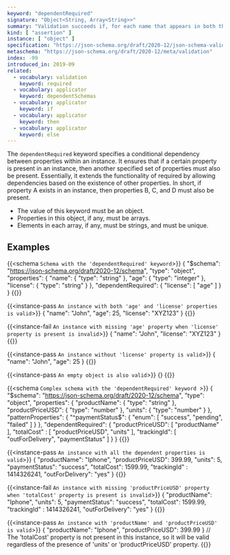 ```yaml
---
keyword: "dependentRequired"
signature: "Object<String, Array<String>>"
summary: "Validation succeeds if, for each name that appears in both the instance and as a name within this keyword's value, every item in the corresponding array is also the name of a property in the instance."
kind: [ "assertion" ]
instance: [ "object" ]
specification: "https://json-schema.org/draft/2020-12/json-schema-validation.html#section-6.5.4"
metaschema: "https://json-schema.org/draft/2020-12/meta/validation"
index: -99
introduced_in: 2019-09
related:
  - vocabulary: validation
    keyword: required
  - vocabulary: applicator
    keyword: dependentSchemas
  - vocabulary: applicator
    keyword: if
  - vocabulary: applicator
    keyword: then
  - vocabulary: applicator
    keyword: else
---
```


The `dependentRequired` keyword specifies a conditional dependency between properties within an instance. It ensures that if a certain property is present in an instance, then another specified set of properties must also be present. Essentially, it extends the functionality of required by allowing dependencies based on the existence of other properties. In short, if property A exists in an instance, then properties B, C, and D must also be present.
* The value of this keyword must be an object.
* Properties in this object, if any, must be arrays.
* Elements in each array, if any, must be strings, and must be unique.

## Examples

{{<schema `Schema with the 'dependentRequired' keyword`>}}
{
  "$schema": "https://json-schema.org/draft/2020-12/schema",
  "type": "object",
  "properties": {
    "name": { "type": "string" },
    "age": { "type": "integer" },
    "license": { "type": "string" }
  },
  "dependentRequired": {
    "license": [ "age" ]
  }
}
{{</schema>}}

{{<instance-pass `An instance with both 'age' and 'license' properties is valid`>}}
{
  "name": "John",
  "age": 25,
  "license": "XYZ123"
}
{{</instance-pass>}}

{{<instance-fail `An instance with missing 'age' property when 'license' property is present is invalid`>}}
{
  "name": "John",
  "license": "XYZ123"
}
{{</instance-fail>}}

{{<instance-pass `An instance without 'license' property is valid`>}}
{
  "name": "John",
  "age": 25
}
{{</instance-pass>}}

{{<instance-pass `An empty object is also valid`>}}
{}
{{</instance-pass>}}

{{<schema `Complex schema with the 'dependentRequired' keyword `>}}
{
  "$schema": "https://json-schema.org/draft/2020-12/schema",
  "type": "object",
  "properties": {
    "productName": { "type": "string" },
    "productPriceUSD": { "type": "number" },
    "units": { "type": "number" }
  },
  "patternProperties": {
    "^paymentStatus$": { "enum": [ "success", "pending", "failed" ] }
  },
  "dependentRequired": {
    "productPriceUSD": [ "productName" ],
    "totalCost" : [ "productPriceUSD", "units" ],
    "trackingId": [ "outForDelivery", "paymentStatus" ]
  }
}
{{</schema>}}

{{<instance-pass `An instance with all the dependent properties is valid`>}}
{
  "productName": "Iphone",
  "productPriceUSD": 399.99,
  "units": 5,
  "paymentStatus": "success",
  "totalCost": 1599.99,
  "trackingId" : 1414326241,
  "outForDelivery": "yes"
}
{{</instance-pass>}}

{{<instance-fail `An instance with missing 'productPriceUSD' property when 'totalCost' property is present is invalid`>}}
{
  "productName": "Iphone",
  "units": 5,
  "paymentStatus": "success",
  "totalCost": 1599.99,
  "trackingId" : 1414326241,
  "outForDelivery": "yes"
}
{{</instance-fail>}}

{{<instance-pass `An instance with 'productName' and 'productPriceUSD' is valid`>}}
{
  "productName": "Iphone",
  "productPriceUSD": 399.99
}
// The 'totalCost' property is not present in this instance, so it will be valid regardless of the presence of 'units' or 'productPriceUSD' property.
{{</instance-pass>}}